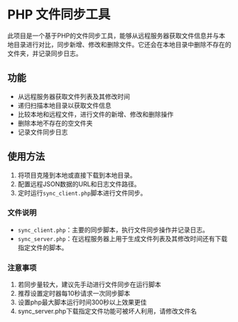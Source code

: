 # PHP 文件同步工具

此项目是一个基于PHP的文件同步工具，能够从远程服务器获取文件信息并与本地目录进行对比，同步新增、修改和删除文件。它还会在本地目录中删除不存在的文件夹，并记录同步日志。

## 功能

- 从远程服务器获取文件列表及其修改时间
- 递归扫描本地目录以获取文件信息
- 比较本地和远程文件，进行文件的新增、修改和删除操作
- 删除本地不存在的空文件夹
- 记录文件同步日志

## 使用方法

1. 将项目克隆到本地或直接下载到本地目录。
2. 配置远程JSON数据的URL和日志文件路径。
3. 定时运行`sync_client.php`脚本进行文件同步。

### 文件说明

- `sync_client.php`：主要的同步脚本，执行文件同步操作并记录日志。
- `sync_server.php`：在远程服务器上用于生成文件列表及其修改时间还有下载指定文件的脚本。

### 注意事项

1. 若同步量较大，建议先手动进行文件同步在运行脚本
2. 推荐设置定时器每10秒请求一次同步脚本
3. 设置php最大脚本运行时间300秒以上效果更佳
4. sync_server.php下载指定文件功能可被坏人利用，请修改文件名
